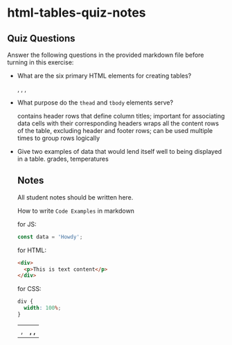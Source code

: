 # html-tables-quiz-notes

## Quiz Questions

Answer the following questions in the provided markdown file before turning in this exercise:

- What are the six primary HTML elements for creating tables?
  <table>, <tr>, <td>, <th>, <thead<>, <tbody>, <tfoot>

- What purpose do the `thead` and `tbody` elements serve?
  <thead> contains header rows that define column titles; important for associating data cells
  with their corresponding headers

  <tbody> wraps all the content rows of the table, excluding header and footer rows;
  can be used multiple times to group rows logically

- Give two examples of data that would lend itself well to being displayed in a table.
  grades, temperatures

## Notes

All student notes should be written here.

How to write `Code Examples` in markdown

for JS:

```javascript
const data = 'Howdy';
```

for HTML:

```html
<div>
  <p>This is text content</p>
</div>
```

for CSS:

```css
div {
  width: 100%;
}
```
